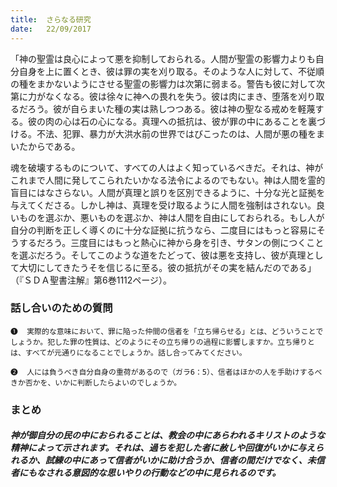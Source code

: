 ```yaml
---
title:  さらなる研究
date:   22/09/2017
---
```


「神の聖霊は良心によって悪を抑制しておられる。人間が聖霊の影響力よりも自分自身を上に置くとき、彼は罪の実を刈り取る。そのような人に対して、不従順の種をまかないようにさせる聖霊の影響力は次第に弱まる。警告も彼に対して次第に力がなくなる。彼は徐々に神への畏れを失う。彼は肉にまき、堕落を刈り取るだろう。彼が自らまいた種の実は熟しつつある。彼は神の聖なる戒めを軽蔑する。彼の肉の心は石の心になる。真理への抵抗は、彼が罪の中にあることを裏づける。不法、犯罪、暴力が大洪水前の世界ではびこったのは、人間が悪の種をまいたからである。

魂を破壊するものについて、すべての人はよく知っているべきだ。それは、神がこれまで人間に発してこられたいかなる法令によるのでもない。神は人間を霊的盲目にはなさらない。人間が真理と誤りを区別できるように、十分な光と証拠を与えてくださる。しかし神は、真理を受け取るように人間を強制はされない。良いものを選ぶか、悪いものを選ぶか、神は人間を自由にしておられる。もし人が自分の判断を正しく導くのに十分な証拠に抗うなら、二度目にはもっと容易にそうするだろう。三度目にはもっと熱心に神から身を引き、サタンの側につくことを選ぶだろう。そしてこのような道をたどって、彼は悪を支持し、彼が真理として大切にしてきたうそを信じるに至る。彼の抵抗がその実を結んだのである」（『ＳＤＡ聖書注解』第6巻1112ページ）。

### 話し合いのための質問

`❶	実際的な意味において、罪に陥った仲間の信者を「立ち帰らせる」とは、どういうことでしょうか。犯した罪の性質は、どのようにその立ち帰りの過程に影響しますか。立ち帰りとは、すべてが元通りになることでしょうか。話し合ってみてください。`

`❷	人には負うべき自分自身の重荷があるので（ガラ6：5）、信者はほかの人を手助けするべきか否かを、いかに判断したらよいのでしょうか。`

### まとめ

##### 神が御自分の民の中におられることは、教会の中にあらわれるキリストのような精神によって示されます。それは、過ちを犯した者に赦しや回復がいかに与えられるか、試練の中にあって信者がいかに助け合うか、信者の間だけでなく、未信者にもなされる意図的な思いやりの行動などの中に見られるのです。
